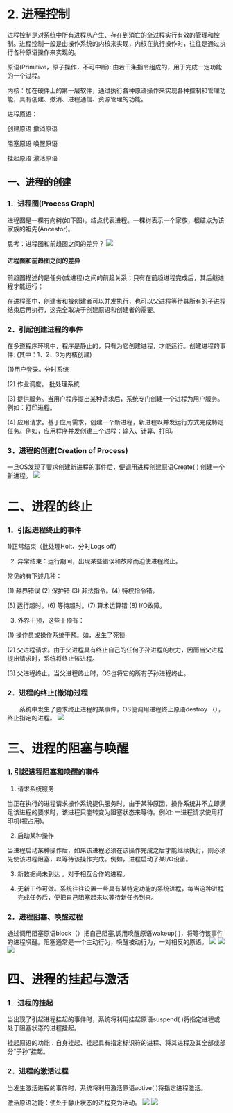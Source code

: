 # 2. 进程控制

 进程控制是对系统中所有进程从产生、存在到消亡的全过程实行有效的管理和控制。进程控制一般是由操作系统的内核来实现，内核在执行操作时，往往是通过执行各种原语操作来实现的。

 原语(Primitive，原子操作，不可中断): 由若干条指令组成的，用于完成一定功能的一个过程。

 内核：加在硬件上的第一层软件，通过执行各种原语操作来实现各种控制和管理功能，具有创建、撤消、进程通信、资源管理的功能。

 进程原语：

 创建原语 撤消原语

 阻塞原语 唤醒原语

 挂起原语 激活原语

## 一、进程的创建

### 1．进程图(Process Graph)

 进程图是一棵有向树(如下图)，结点代表进程。一棵树表示一个家族，根结点为该家族的祖先(Ancestor)。

 思考：进程图和前趋图之间的差异？
![](assets/图片43.png)

#### 进程图和前趋图之间的差异

 前趋图描述的是任务(或进程)之间的前趋关系；只有在前趋进程完成后，其后继进程才能运行；

 在进程图中，创建者和被创建者可以并发执行，也可以父进程等待其所有的子进程结束后再执行，这完全取决于创建原语和创建者的需要。

### 2．引起创建进程的事件

 在多道程序环境中，程序是静止的，只有为它创建进程，才能运行。创建进程的事件: (其中：1、2、3为内核创建)

 (1)用户登录。分时系统

 (2) 作业调度。 批处理系统

 (3) 提供服务。当用户程序提出某种请求后，系统专门创建一个进程为用户服务。例如：打印进程。

 (4) 应用请求。基于应用需求，创建一个新进程，新进程以并发运行方式完成特定任务。例如，应用程序并发创建三个进程：输入、计算、打印。

### 3．进程的创建(Creation of Process)

 一旦OS发现了要求创建新进程的事件后，便调用进程创建原语Create( ) 创建一个新进程。
![](assets/图片44.png)

# 二、进程的终止

### 1．引起进程终止的事件

 1)正常结束（批处理Holt、分时Logs off）

 2) 异常结束：运行期间，出现某些错误和故障而迫使进程终止。

 常见的有下述几种：

 (1) 越界错误 (2) 保护错 (3) 非法指令。(4) 特权指令错。

 (5) 运行超时。(6) 等待超时。(7) 算术运算错 (8) I/O故障。

 3) 外界干预，这些干预有：

 (1) 操作员或操作系统干预。如，发生了死锁

 (2) 父进程请求。由于父进程具有终止自己的任何子孙进程的权力，因而当父进程提出请求时，系统将终止该进程。

 (3) 父进程终止。当父进程终止时，OS也将它的所有子孙进程终止。

### 2．进程的终止(撤消)过程

　　系统中发生了要求终止进程的某事件，OS便调用进程终止原语destroy （），终止指定的进程。
![](assets/图片45.png)

# 三、进程的阻塞与唤醒 

### 1. 引起进程阻塞和唤醒的事件

 1) 请求系统服务

 当正在执行的进程请求操作系统提供服务时，由于某种原因，操作系统并不立即满足该进程的要求时，该进程只能转变为阻塞状态来等待。例如: 一进程请求使用打印机(被占用)。

 2) 启动某种操作

 当进程启动某种操作后，如果该进程必须在该操作完成之后才能继续执行，则必须先使该进程阻塞，以等待该操作完成。例如，进程启动了某I/O设备。

 3) 新数据尚未到达 。对于相互合作的进程。

 4) 无新工作可做。系统往往设置一些具有某特定功能的系统进程，每当这种进程完成任务后，便把自己阻塞起来以等待新任务到来。

### 2．进程阻塞、唤醒过程 

 通过调用阻塞原语block（）把自己阻塞,调用唤醒原语wakeup( )，将等待该事件的进程唤醒。阻塞通常是一个主动行为，唤醒被动行为，一对相反的原语。
![](assets/图片49.png)
![](assets/图片50.png)
![](assets/图片51.png)

# 四、进程的挂起与激活 

### 1．进程的挂起

 当出现了引起进程挂起的事件时，系统将利用挂起原语suspend( )将指定进程或处于阻塞状态的进程挂起。

 挂起原语的功能：自身挂起、挂起具有指定标识符的进程、将其进程及其全部或部分“子孙”挂起。

### 2．进程的激活过程

 当发生激活进程的事件时，系统将利用激活原语active( )将指定进程激活。

 激活原语功能：使处于静止状态的进程变为活动。
![](assets/图片47.png)
![](assets/图片48.png)
